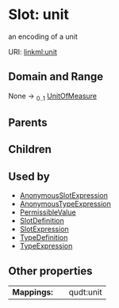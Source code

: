 
# Slot: unit

an encoding of a unit

URI: [linkml:unit](https://w3id.org/linkml/unit)


## Domain and Range

None &#8594;  <sub>0..1</sub> [UnitOfMeasure](UnitOfMeasure.md)

## Parents


## Children


## Used by

 * [AnonymousSlotExpression](AnonymousSlotExpression.md)
 * [AnonymousTypeExpression](AnonymousTypeExpression.md)
 * [PermissibleValue](PermissibleValue.md)
 * [SlotDefinition](SlotDefinition.md)
 * [SlotExpression](SlotExpression.md)
 * [TypeDefinition](TypeDefinition.md)
 * [TypeExpression](TypeExpression.md)

## Other properties

|  |  |  |
| --- | --- | --- |
| **Mappings:** | | qudt:unit |